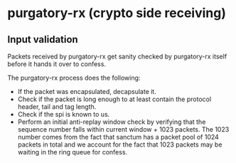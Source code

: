 # purgatory-rx (crypto side receiving)

## Input validation

Packets received by purgatory-rx get sanity checked by purgatory-rx
itself before it hands it over to confess.

The purgatory-rx process does the following:

* If the packet was encapsulated, decapsulate it.
* Check if the packet is long enough to at least contain the protocol
  header, tail and tag length.
* Check if the spi is known to us.
* Perform an initial anti-replay window check by verifying that
  the sequence number falls within current window + 1023 packets. The 1023
  number comes from the fact that sanctum has a packet pool of 1024 packets
  in total and we account for the fact that 1023 packets may be waiting
  in the ring queue for confess.
